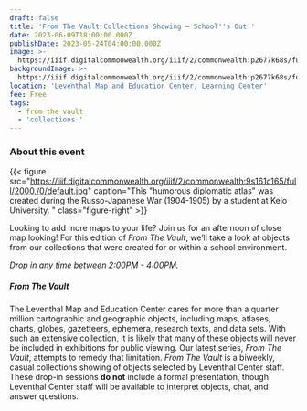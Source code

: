 ```yaml
---
draft: false
title: 'From The Vault Collections Showing — School''s Out '
date: 2023-06-09T18:00:00.000Z
publishDate: 2023-05-24T04:00:00.000Z
image: >-
  https://iiif.digitalcommonwealth.org/iiif/2/commonwealth:p2677k68s/full/2000,/0/default.jpg
backgroundImage: >-
  https://iiif.digitalcommonwealth.org/iiif/2/commonwealth:p2677k68s/full/2000,/0/default.jpg
location: 'Leventhal Map and Education Center, Learning Center'
fee: Free
tags:
  - from the vault
  - 'collections '
---
```


### About this event 

{{< figure src="https://iiif.digitalcommonwealth.org/iiif/2/commonwealth:9s161c165/full/2000,/0/default.jpg" caption="This &#x22;humorous diplomatic atlas&#x22; was created during the Russo-Japanese War (1904-1905) by a student at Keio University. " class="figure-right" >}}

Looking to add more maps to your life? Join us for an afternoon of close map looking! For this edition of *From The Vault*, we’ll take a look at objects from our collections that were created for or within a school environment.

*Drop in any time between 2:00PM - 4:00PM.*

##### *From The Vault*

The Leventhal Map and Education Center cares for more than a quarter million cartographic and geographic objects, including maps, atlases, charts, globes, gazetteers, ephemera, research texts, and data sets. With such an extensive collection, it is likely that many of these objects will never be included in exhibitions for public viewing. Our latest series, *From The Vault*, attempts to remedy that limitation. *From The Vault* is a biweekly, casual collections showing of objects selected by Leventhal Center staff. These drop-in sessions **do not** include a formal presentation, though Leventhal Center staff will be available to interpret objects, chat, and answer questions.
